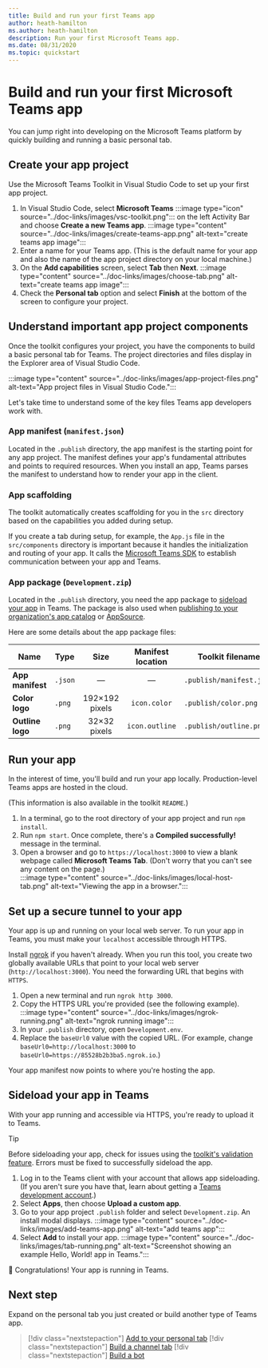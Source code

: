 ```yaml
---
title: Build and run your first Teams app
author: heath-hamilton
ms.author: heath-hamilton
description: Run your first Microsoft Teams app.
ms.date: 08/31/2020
ms.topic: quickstart
---
```

# Build and run your first Microsoft Teams app

You can jump right into developing on the Microsoft Teams platform by quickly building and running a basic personal tab.

## Create your app project

Use the Microsoft Teams Toolkit in Visual Studio Code to set up your first app project.

1. In Visual Studio Code, select **Microsoft Teams** :::image type="icon" source="../doc-links/images/vsc-toolkit.png"::: on the left Activity Bar and choose **Create a new Teams app**.
:::image type="content" source="../doc-links/images/create-teams-app.png" alt-text="create teams app image":::
1. Enter a name for your Teams app. (This is the default name for your app and also the name of the app project directory on your local machine.)
1. On the **Add capabilities** screen, select **Tab** then **Next**.
:::image type="content" source="../doc-links/images/choose-tab.png" alt-text="create teams app image":::
1. Check the **Personal tab** option and select **Finish** at the bottom of the screen to configure your project.

## Understand important app project components

Once the toolkit configures your project, you have the components to build a basic personal tab for Teams. The project directories and files display in the Explorer area of Visual Studio Code.

:::image type="content" source="../doc-links/images/app-project-files.png" alt-text="App project files in Visual Studio Code.":::

Let's take time to understand some of the key files Teams app developers work with.

### App manifest (`manifest.json`)

Located in the `.publish` directory, the app manifest is the starting point for any app project. The manifest defines your app's fundamental attributes and points to required resources. When you install an app, Teams parses the manifest to understand how to render your app in the client.

### App scaffolding

The toolkit automatically creates scaffolding for you in the `src` directory based on the capabilities you added during setup.

If you create a tab during setup, for example, the `App.js` file in the `src/components` directory is important because it handles the initialization and routing of your app. It calls the [Microsoft Teams SDK](../../tabs/how-to/using-teams-client-sdk.md) to establish communication between your app and Teams.

### App package (`Development.zip`)

Located in the `.publish` directory, you need the app package to [sideload your app](../../concepts/deploy-and-publish/overview.md#upload-your-app-directly) in Teams. The package is also used when [publishing to your organization's app catalog](../../concepts/deploy-and-publish/overview.md#publish-to-your-organizations-app-catalog) or [AppSource](../../concepts/deploy-and-publish/appsource/publish.md).

Here are some details about the app package files:

|Name|Type|Size|Manifest location|Toolkit filename|
|---|---|:---:|:---:|-----|
|**App manifest**|`.json`| — | — |`.publish/manifest.json`|
|**Color logo**|`.png`|192&times;192 pixels|`icon.color`|`.publish/color.png`|
|**Outline logo**|`.png`|32&times;32 pixels|`icon.outline`|`.publish/outline.png`|

## Run your app

In the interest of time, you'll build and run your app locally. Production-level Teams apps are hosted in the cloud.

(This information is also available in the toolkit `README`.)

1. In a terminal, go to the root directory of your app project and run `npm install`.
1. Run `npm start`. Once complete, there's a **Compiled successfully!** message in the terminal.
1. Open a browser and go to `https://localhost:3000` to view a blank webpage called **Microsoft Teams Tab**. (Don't worry that you can't see any content on the page.)<br/>
   :::image type="content" source="../doc-links/images/local-host-tab.png" alt-text="Viewing the app in a browser.":::

## Set up a secure tunnel to your app

Your app is up and running on your local web server. To run your app in Teams, you must make your `localhost` accessible through HTTPS.

Install [ngrok](https://ngrok.com/download) if you haven't already. When you run this tool, you create two globally available URLs that point to your local web server (`http://localhost:3000`). You need the forwarding URL that begins with `HTTPS`.

1. Open a new terminal and run `ngrok http 3000`.
1. Copy the HTTPS URL you're provided (see the following example).
:::image type="content" source="../doc-links/images/ngrok-running.png" alt-text="ngrok running image":::
1. In your `.publish` directory, open `Development.env`.
1. Replace the `baseUrl0` value with the copied URL. (For example, change `baseUrl0=http://localhost:3000` to `baseUrl0=https://85528b2b3ba5.ngrok.io`.)

Your app manifest now points to where you're hosting the app.

## Sideload your app in Teams

With your app running and accessible via HTTPS, you're ready to upload it to Teams.

> [!TIP]
> Before sideloading your app, check for issues using the [toolkit's validation feature](../../concepts/deploy-and-publish/appsource/prepare/submission-checklist#teams-app-validation-tool). Errors must be fixed to successfully sideload the app.

1. Log in to the Teams client with your account that allows app sideloading. (If you aren't sure you have that, learn about getting a [Teams development account](../build-your-first-app/building-real-world-app.md#set-up-your-development-account).)
1. Select **Apps**, then choose **Upload a custom app**.
1. Go to your app project `.publish` folder and select `Development.zip`. An install modal displays.
:::image type="content" source="../doc-links/images/add-teams-app.png" alt-text="add teams app":::
1. Select **Add** to install your app.
:::image type="content" source="../doc-links/images/tab-running.png" alt-text="Screenshot showing an example Hello, World! app in Teams.":::

🎉 Congratulations! Your app is running in Teams.

## Next step

Expand on the personal tab you just created or build another type of Teams app.

> [!div class="nextstepaction"]
> [Add to your personal tab](../build-your-first-app/add-personal-tab.md)
> [!div class="nextstepaction"]
> [Build a channel tab](../build-your-first-app/add-channel-tab.md)
> [!div class="nextstepaction"]
> [Build a bot](../build-your-first-app/add-bot.md)

